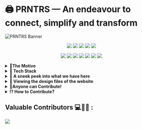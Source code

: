 # 🖨 PRNTRS — An endeavour to connect, simplify and transform

<img src = "https://user-images.githubusercontent.com/44313631/135446151-d43f41b7-c99c-467e-a77e-77ad8151f3db.png" alt = "PRNTRS Banner"/>

<div align="center">

<a href="https://github.com/Tech-Matrix/PRNTRS/"><img src="https://badges.frapsoft.com/os/v1/open-source.svg?v=103"></a>
<a href="https://github.com/Tech-Matrix/PRNTRS/"><img src="https://img.shields.io/badge/Built%20by-developers%20%3C%2F%3E-0059b3"></a>
<a href="https://github.com/Tech-Matrix/PRNTRS/"><img src="https://img.shields.io/static/v1.svg?label=Contributions&message=Welcome&color=yellow"></a>
<a href="https://github.com/Tech-Matrix/PRNTRS/"><img src="https://img.shields.io/badge/Maintained%3F-yes-brightgreen.svg?v=103"></a>
<a href="#"><img src="https://img.shields.io/badge/license-MIT-blue.svg?v=103"></a>

<a href="https://github.com/Tech-Matrix/PRNTRS/graphs/contributors"><img src="https://img.shields.io/github/contributors/Tech-Matrix/PRNTRS?color=brightgreen"></a>
<a href="https://github.com/Tech-Matrix/PRNTRS/stargazers"><img src="https://img.shields.io/github/stars/Tech-Matrix/PRNTRS?color=0059b3"></a>
<a href="https://github.com/Tech-Matrix/PRNTRS/network/members"><img src="https://img.shields.io/github/forks/Tech-Matrix/PRNTRS?color=yellow"></a>
<a href="https://github.com/Tech-Matrix/PRNTRS/issues"><img src="https://img.shields.io/github/issues/Tech-Matrix/PRNTRS?color=0059b3"></a>
<a href="https://github.com/Tech-Matrix/PRNTRS/issues?q=is%3Aissue+is%3Aclosed"><img src="https://img.shields.io/github/issues-closed-raw/Tech-Matrix/PRNTRS?color=yellow"></a>
<a href="https://github.com/Tech-Matrix/PRNTRS/pulls"><img src="https://img.shields.io/github/issues-pr/Tech-Matrix/PRNTRS?color=brightgreen"></a>
<a href="https://github.com/Tech-Matrix/PRNTRS/pulls?q=is%3Apr+is%3Aclosed"><img src="https://img.shields.io/github/issues-pr-closed-raw/Tech-Matrix/PRNTRS?color=0059b3"></a>

</div>
<details>
  <summary> <strong>🏹The Motive</strong> </summary>
  <br>
PRNTRS is a web application which sends a document from customer to vendor by adding print slots and direct remote communication with the vendor thereby <b>eliminating long wait times</b>, <b>inefficiency and improving the safety of the customers</b> involved.<br><br>

With the **large influx of the rural and semi-urban population to sprawling metropolitan cities** in the hopes of making their once-impossible aspirations a reality, comes the equally daunting challenge of connecting these tens of millions of Indians to the technology they deserve, but can’t dream to afford.<br><br>

It has become increasingly clear over the past few decades that the gap between the urban affluent and the less-fortunate is ever-widening, and doesn’t look to be ceasing in the near future.

**PRNTRS aims to simplify this process for working individuals, students and all those in between.**<br><br>
Read more about motive behind PRNTRS this [**here**](https://medium.com/newolf-society/prntrs-a-simple-and-efficient-approach-to-remote-document-printing-6170fb1cb7cc)<br><br>
 Watch a [**Video Demo**](https://drive.google.com/file/d/1qg76SAA9u1zIOxjDCArnTbPXwHtcCQ1s/view) of the first version here!
</details>

<details>
<summary><strong> 📌 Tech Stack</strong></summary>
  <br>

![image](https://img.shields.io/badge/HTML5-E34F26?style=for-the-badge&logo=html5&logoColor=white) ![image](	https://img.shields.io/badge/CSS3-1572B6?style=for-the-badge&logo=css3&logoColor=white) ![image](https://img.shields.io/badge/JavaScript-323330?style=for-the-badge&logo=javascript&logoColor=F7DF1E) ![image](https://img.shields.io/badge/Node.js-339933?style=for-the-badge&logo=nodedotjs&logoColor=white) ![image](https://img.shields.io/badge/npm-CB3837?style=for-the-badge&logo=npm&logoColor=white) ![image](https://img.shields.io/badge/Express.js-000000?style=for-the-badge&logo=express&logoColor=white) ![image](https://img.shields.io/badge/Bootstrap-563D7C?style=for-the-badge&logo=bootstrap&logoColor=white) ![image](https://img.shields.io/badge/MongoDB-4EA94B?style=for-the-badge&logo=mongodb&logoColor=white) ![image](https://img.shields.io/badge/JWT-000000?style=for-the-badge&logo=JSON%20web%20tokens&logoColor=white)
<br />
</details>

<details>
  <summary><strong>🙈 A sneek peek into what we have here</strong></summary>
<br>

#### Home Page
  
<img src = "https://user-images.githubusercontent.com/73497800/129594127-daad5599-c13a-4d14-a9c5-a7a2e7ca7705.png" width = 400px height = 400px>


#### Vendor Pages

##### Vendor Sign In Page

<img src = "https://user-images.githubusercontent.com/73497800/129594207-cb3c01bd-1e6a-4144-b2ce-1e4455454884.png" width = 400px height = 400px>

##### Vendor Registration Page

<img src = "https://user-images.githubusercontent.com/73497800/129594562-f84dde93-09cd-4a12-ad10-edda5d999d2b.png" width = 400px height = 400px>

##### Vendor Orders List Page
  
<img src = "https://user-images.githubusercontent.com/73497800/129594764-4a54e1ff-b843-4406-a071-d8f3b4dd13f6.png" width = 400px height = 400px>

**Details of Each Order Page**
 
<img src = "https://user-images.githubusercontent.com/73497800/129595001-17890c07-a043-4315-a593-ab03877c8179.png" width = 400px height = 400px>

#### Client Pages
##### Progressive Client Registration Form
 
 https://user-images.githubusercontent.com/44313631/134160324-5b6fdf5a-89c6-4f26-8975-e15cb8ddf007.mp4

 ##### Sign In Page
  
<img src = "https://user-images.githubusercontent.com/73497800/129595244-675b665e-134c-4150-99c1-0174f728bce7.png" width = 400px height = 400px>  
  
 ##### Secure Passwordless Login with SAWO
  
 https://user-images.githubusercontent.com/44313631/134803599-fc872a3d-3ed7-4849-9d65-85104dc56302.mp4

<br />
  
</details>

<details>
  <summary><strong>👀 Viewing the design files of the website</strong></summary>   
  <br>
  <p>To view the .fig webpage design files, simply download the .fig file and import into Figma!</p>
</details>

<details>
  <summary><strong>🤝Anyone can Contribute!</strong></summary>
  <br>
  We want to make contributing to this project as easy and as transparent as possible, whether it's:

- Reporting a bug 🐛

- Submitting a fix 🔎

- Proposing new features 💡

If you wish to contribute to this project, please raise an issue and wait for the project maintainers to approve it or give feedback before making a change.

This documentation contains a set of guidelines to help you during the contribution process. We are happy to welcome all the contributions from anyone willing to improve/add new scripts to this project.
  
</details>
 
<details>
  <summary><strong>⁉ How to Contribute?</strong></summary>

#### 1. Fork this repository
Fork this repository by clicking on the fork button on the top of this page. This will create a copy of this repository in your account.
     
#### 2. Clone the repository
   
   Now clone the **forked repository** to your machine. Go to your GitHub account, open the forked repository, click on the code button and then click the copy to clipboard icon to copy the url of the repo. <br />

   Open your terminal and run the following git command:<br />
   ```
   git clone <url you just copied>
   ```

   For example: <br/>
   ```
   git clone https://github.com/vedanthv/PRNTRS/
   ```
    
   Remember to clone **your forked repository** , not the original one.
    
   #### 3. Create a branch
   
   Change to the repository directory on your computer (if you are not already there):<br />
   ```
   cd PRNTRS
   ```
   
   Now create a branch using the git checkout command: <br />
   ```
   git checkout -b your-new-branch-name
   ```
   
   For example:
   ```
   git checkout -b new-feature
   ```
  
   #### 4. Add the code
   
   #### 5. Commit your changes

   If you go to the project directory and execute the command `git status` in the terminal, you'll see there are changes. <br />
   Add the changed files to the branch you just created using the `git add` command: <br />
   ```
   git add <file name>
   ```

   Now commit those changes using the git commit command:
   ```
   git commit -m "your message"
   ```
  
   #### 6. Push your changes to GitHub
   
   Push your changes using the command `git push`:
   ```
   git push origin <add-your-branch-name>
   ```
   For example:
   ```
   git push origin new-feature
   ```
   
   #### 7. Submit your Pull request for review
   
   ![image](https://user-images.githubusercontent.com/73497800/132095402-2a33defe-072f-45b0-92ea-e2c50f45a2e4.png) <br /><br />
   Go to your forked repository on GitHub and click on the `Compare & pull request` button. <br />

   Submit your Pull Request, after ensuring that the base repository is `Tech-Matrix/PRNTRS` and head repository is  `<your-username>/PRNTRS` <br/><br />
   
   ![image](https://user-images.githubusercontent.com/73497800/132095867-d9f28b23-f63b-429b-a352-3cf0d20a7214.png)
  </details>
  
 ## Valuable Contributors 💻🦹‍♂️ :
  
<a href="https://github.com/Tech-Matrix/PRNTRS/graphs/contributors">
  <img src="https://contributors-img.web.app/image?repo=Tech-Matrix/PRNTRS" />
</a>
